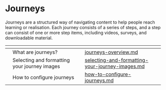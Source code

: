 # Journeys

Journeys are a structured way of navigating content to help people reach learning or realisation. Each journey consists of a series of steps, and a step can consist of one or more step items, including videos, surveys, and downloadable material.&#x20;

<table data-view="cards"><thead><tr><th></th><th></th><th></th><th data-hidden data-card-target data-type="content-ref"></th></tr></thead><tbody><tr><td></td><td>What are journeys?</td><td></td><td><a href="journeys-overview.md">journeys-overview.md</a></td></tr><tr><td></td><td>Selecting and formatting your journey images</td><td></td><td><a href="selecting-and-formatting-your-journey-images.md">selecting-and-formatting-your-journey-images.md</a></td></tr><tr><td></td><td>How to configure journeys</td><td></td><td><a href="how-to-configure-journeys.md">how-to-configure-journeys.md</a></td></tr></tbody></table>
